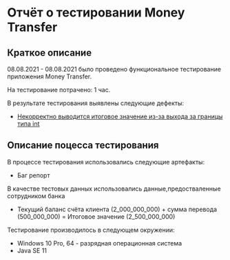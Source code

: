 # Отчёт о тестировании Money Transfer

## Краткое описание

08.08.2021 - 08.08.2021 было проведено функциональное тестирование приложения Money Transfer.

На тестирование потрачено: 1 час.

В результате тестирования выявлены следующие дефекты:
* [Некорректно выводится итоговое значение из-за выхода за границы типа int](https://github.com/DariaErmakova21/Homework1.2work1/issues/1)

## Описание поцесса тестирования

В процессе тестирования использовались следующие артефакты:
* Баг репорт

В качестве тестовых данных использовались данные,предостваленные сотрудником банка
* Текущий баланс счёта клиента (2_000_000_000) + сумма перевода (500_000_000) = Итоговое значение (2_500_000_000)

Тестирование производилось в следующем окружении:
* Windows 10 Pro, 64 - разрядная операционная система
* Java SE 11